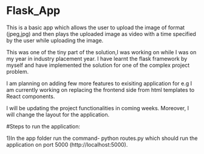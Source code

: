 # Flask_App


This is a basic app which allows the user to upload the image of format (jpeg,jpg) and then plays the uploaded image as video with a time specified by the user while uploading the image.

This was one of the tiny part of the solution,I was working on while I was on my year in industry placement year. I have learnt the flask framework by myself and have implemented the solution for one of the complex project problem.

I am planning on adding few more features to exisiting application for e.g I am currently working on replacing the frontend side from html templates to React components.

I will be updating the project functionalities in coming weeks. Moreover, I will change the layout for the application.

#Steps to run the application:

1)In the app folder run the command- python routes.py which should run the application on port 5000 (http://localhost:5000).

